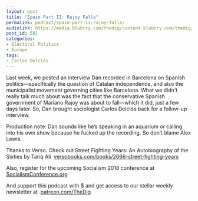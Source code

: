 ```yaml
---
layout: post
title: "Spain Part II: Rajoy Falls"
permalink: podcast/spain-part-ii-rajoy-falls/
audiolink: https://media.blubrry.com/thedig/content.blubrry.com/thedig/The_Dig_-_EP_119_-_2.mp3
post_id: 581
categories: 
- Electoral Politics
- Europe
tags: 
- Carlos Delclós
---
```


Last week, we posted an interview Dan recorded in Barcelona on Spanish politics—specifically the question of Catalan independence, and also the municipalist movement governing cities like Barcelona. What we didn't really talk much about was the fact that the conservative Spanish government of Mariano Rajoy was about to fall—which it did, just a few days later. So, Dan brought sociologist Carlos Delclós back for a follow-up interview.



Production note: Dan sounds like he’s speaking in an aquarium or calling into his own show because he fucked up the recording. So don’t blame Alex Lewis.



Thanks to Verso. Check out Street Fighting Years: An Autobiography of the Sixties by Tariq Ali 
[versobooks.com/books/2666-street-fighting-years](https://versobooks.com/books/2666-street-fighting-years)



Also, register for the upcoming Socialism 2018 conference at [SocialismConference.org](https://www.SocialismConference.org)



And support this podcast with $ and get access to our stellar weekly newsletter at 
[patreon.com/TheDig](https://patreon.com/TheDig)
